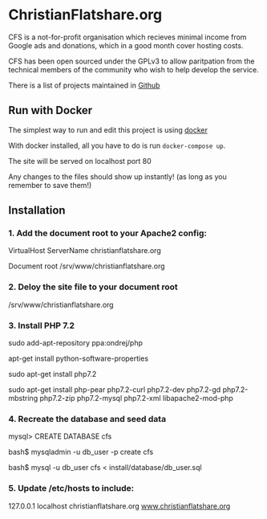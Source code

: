 # ChristianFlatshare.org

CFS is a not-for-profit organisation which recieves minimal income from Google ads and donations, which in a good month cover hosting costs.

CFS has been open sourced under the GPLv3 to allow paritpation from the technical members of the community who wish to help develop the service.

There is a list of projects maintained in [Github](https://github.com/ChristianFlatshare/ChristianFlatshare/projects "CFS projects")

## Run with Docker
The simplest way to run and edit this project is using [docker]('https://www.docker.com/')

With docker installed, all you have to do is run `docker-compose up`.

The site will be served on localhost port 80

Any changes to the files should show up instantly! (as long as you remember to save them!)

## Installation

### 1. Add the document root to your Apache2 config:
VirtualHost ServerName christianflatshare.org

Document root /srv/www/christianflatshare.org


### 2. Deloy the site file to your document root
/srv/www/christianflatshare.org


### 3. Install PHP 7.2
sudo add-apt-repository ppa:ondrej/php

apt-get install python-software-properties

sudo apt-get install php7.2

sudo apt-get install php-pear php7.2-curl php7.2-dev php7.2-gd php7.2-mbstring php7.2-zip php7.2-mysql php7.2-xml libapache2-mod-php


### 4. Recreate the database and seed data
mysql> CREATE DATABASE cfs

bash$ mysqladmin -u db_user -p  create cfs

bash$ mysql -u db_user cfs < install/database/db_user.sql


### 5. Update /etc/hosts to include:
127.0.0.1   localhost christianflatshare.org www.christianflatshare.org

